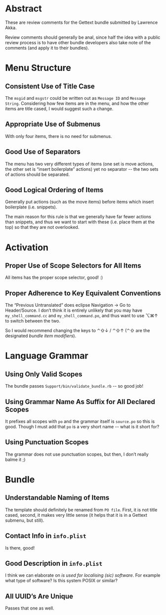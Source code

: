 # Abstract

These are review comments for the Gettext bundle submitted by Lawrence Akka.

Review comments should generally be anal, since half the idea with a public review process is to have other bundle developers also take note of the comments (and apply it to their bundles).


# Menu Structure

## Consistent Use of Title Case

The `msgid` and `msgstr` could be written out as `Message ID` and `Message String`. Considering how few items are in the menu, and how the other items are title cased, I would suggest such a change.


## Appropriate Use of Submenus

With only four items, there is no need for submenus.


## Good Use of Separators

The menu has two very different types of items (one set is move actions, the other set is “insert boilerplate” actions) yet no separator -- the two sets of actions should be separated.


## Good Logical Ordering of Items

Generally put actions (such as the move items) before items which insert boilerplate (i.e. snippets).

The main reason for this rule is that we generally have far fewer actions than snippets, and thus we want to start with these (i.e. place them at the top) so that they are not overlooked.


# Activation

## Proper Use of Scope Selectors for All Items

All items has the proper scope selector, good! :)


## Proper Adherence to Key Equivalent Conventions

The “Previous Untranslated” does eclipse Navigation → Go to Header/Source. I don’t think it is entirely unlikely that you may have `my_shell_command.cc` and `my_shell_command.po`, and thus want to use ⌥⌘↑ to switch between the two.

So I would recommend changing the keys to ⌃⇧↓ / ⌃⇧↑ (⌃⇧ are the designated _bundle item modifiers_).


# Language Grammar

## Using Only Valid Scopes

The bundle passes `Support/bin/validate_bundle.rb` -- so good job!


## Using Grammar Name As Suffix for All Declared Scopes

It prefixes all scopes with `po` and the grammar itself is `source.po` so this is good. Though I must add that `po` is a very short name -- what is it short for?


## Using Punctuation Scopes

The grammar does not use punctuation scopes, but then, I don’t really balme it ;)


# Bundle

## Understandable Naming of Items

The template should definitely be renamed from `PO file`. First, it is not title cased, second, it makes very little sense (it helps that it is in a Gettext submenu, but still).


## Contact Info in `info.plist`

Is there, good!


## Good Description in `info.plist`

I think we can elaborate on _is used for localising (sic) software_. For example what type of software? Is this system POSIX or similar?


## All UUID’s Are Unique

Passes that one as well.
